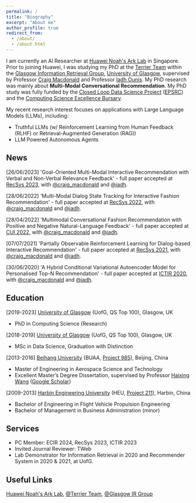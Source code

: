 ```yaml
---
permalink: /
title: "Biography"
excerpt: "About me"
author_profile: true
redirect_from: 
  - /about/
  - /about.html
---
```


I am currently an AI Researcher at [Huawei Noah's Ark Lab](http://dev3.noahlab.com.hk/) in Singapore. Prior to joining Huawei, I was studying my PhD at the [Terrier Team](http://terrierteam.dcs.gla.ac.uk/index.html) within the [Glasgow Information Retrieval Group](https://www.gla.ac.uk/schools/computing/research/researchsections/ida-section/informationretrieval/#), [University of Glasgow](https://www.gla.ac.uk/), supervised by Professor [Craig Macdonald](http://www.dcs.gla.ac.uk/~craigm/) and Professor [Iadh Ounis](http://www.dcs.gla.ac.uk/~ounis/). My PhD research was mainly about **Multi-Modal Conversational Recommendation**. 
My PhD study was fully funded by the [Closed Loop Data Science Project](https://www.gla.ac.uk/schools/computing/research/researchsections/ida-section/closedloop/) ([EPSRC](https://gow.epsrc.ukri.org/NGBOViewGrant.aspx?GrantRef=EP/R018634/1)) and the [Computing Science Excellence Bursary](https://www.gla.ac.uk/scholarships/schoolofcomputingscienceinternationalexcellenceawards/).

My recent research interest focuses on applications with Large Language Models (LLMs), including: 
- Truthful LLMs (w/ Reinforcement Learning from Human Feedback (RLHF) or Retrieval-Augmented Generation (RAG))
- LLM Powered Autonomous Agents

News
------
[26/06/2023] 'Goal-Oriented Multi-Modal Interactive Recommendation with Verbal and Non-Verbal Relevance Feedback' - full paper accepted at [RecSys 2023](https://recsys.acm.org/recsys23/), with [@craig_macdonald](https://twitter.com/craig_macdonald) and [@iadh](https://twitter.com/iadh).

[28/06/2022] 'Multi-Modal Dialog State Tracking for Interactive Fashion Recommendation' - full paper accepted at [RecSys 2022](https://recsys.acm.org/recsys22/), with [@craig_macdonald](https://twitter.com/craig_macdonald) and [@iadh](https://twitter.com/iadh).

[28/04/2022] 'Multimodal Conversational Fashion Recommendation with Positive and Negative Natural-Language Feedback' - full paper accepted at [CUI 2022](https://www.conversationaluserinterfaces.org/2022/), with [@craig_macdonald](https://twitter.com/craig_macdonald) and [@iadh](https://twitter.com/iadh).

[07/07/2021] 'Partially Observable Reinforcement Learning for Dialog-based Interactive Recommendation' - full paper accepted at [RecSys 2021](https://recsys.acm.org/recsys21/), with [@craig_macdonald](https://twitter.com/craig_macdonald) and [@iadh](https://twitter.com/iadh).

[30/06/2020] 'A Hybrid Conditional Variational Autoencoder Model for Personalised Top-N Recommendation' - full paper accepted at [ICTIR 2020](https://ictir2020.org/), with [@craig_macdonald](https://twitter.com/craig_macdonald) and [@iadh](https://twitter.com/iadh).

Education
------
[2019-2023]  [University of Glasgow](https://www.gla.ac.uk/) (UofG, QS Top 100), Glasgow, UK
- PhD in Computing Science (Research)

[2018-2019] [University of Glasgow](https://www.gla.ac.uk/) (UofG, QS Top 100), Glasgow, UK
- MSc in Data Science, Graduation with Distinction

[2013-2016] [Beihang University](https://ev.buaa.edu.cn/) (BUAA, [Project 985](https://en.wikipedia.org/wiki/Project_985)), Beijing, China
- Master of Engineering in Aerospace Science and Technology
- Excellent Master’s Degree Dissertation, supervised by Professor [Haixing Wang](http://www.sa.buaa.edu.cn/info/1150/6863.htm) ([Google Scholar](https://scholar.google.com/citations?user=8tWY8XAAAAAJ&hl=en))

[2009-2013] [Harbin Engineering University](https://english.hrbeu.edu.cn/) (HEU, [Project 211](https://en.wikipedia.org/wiki/Project_211)), Harbin, China
- Bachelor of Engineering in Flight Vehicle Propulsion Engineering
- Bachelor of Management in Business Administration (minor)

Services
------
- PC Member: ECIR 2024, RecSys 2023, ICTIR 2023
- Invited Journal Reviewer: TWeb
- Lab Demonstrator for Information Retrieval in 2020 and Recommender System in 2020 & 2021, at UofG.

Useful Links
------
[Huawei Noah's Ark Lab](http://dev3.noahlab.com.hk/), [@Terrier Team](https://twitter.com/terrierteam), [@Glasgow IR Group](https://twitter.com/IR_Glasgow)
